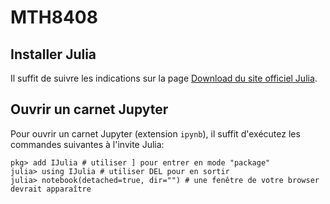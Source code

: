 # MTH8408

## Installer Julia

Il suffit de suivre les indications sur la page [Download du site officiel Julia](https://julialang.org/downloads/).

## Ouvrir un carnet Jupyter

Pour ouvrir un carnet Jupyter (extension `ipynb`), il suffit d'exécutez les commandes suivantes à l'invite Julia:
```
pkg> add IJulia # utiliser ] pour entrer en mode "package"
julia> using IJulia # utiliser DEL pour en sortir
julia> notebook(detached=true, dir="") # une fenêtre de votre browser devrait apparaître
```
